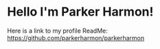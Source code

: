 # Hello I'm Parker Harmon!

Here is a link to my profile ReadMe: https://github.com/parkerharmon/parkerharmon